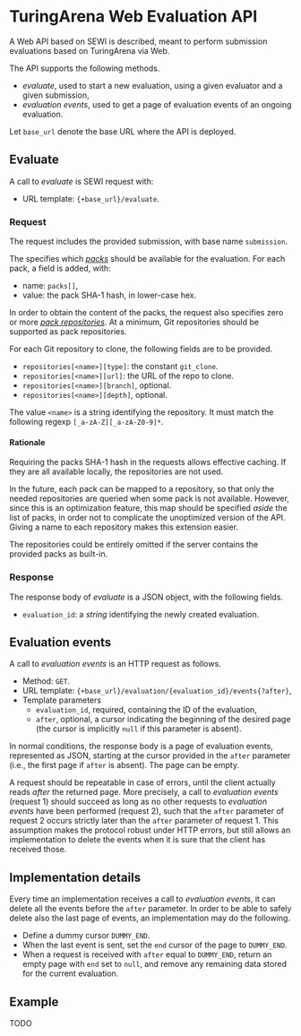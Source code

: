 # TuringArena Web Evaluation API

A Web API based on SEWI is described,
meant to perform submission evaluations based on TuringArena via Web.

The API supports the following methods.

- *evaluate*, used to start a new evaluation, using a given evaluator and a given submission,
- *evaluation events*, used to get a page of evaluation events of an ongoing evaluation.

Let `base_url` denote the base URL where the API is deployed.

## Evaluate

A call to *evaluate* is SEWI request with:

- URL template: `{+base_url}/evaluate`.

### Request

The request includes the provided submission, with base name `submission`.

The  specifies which [*packs*](../packs.md)
should be available for the evaluation.
For each pack,
a field is added, with:

- name: `packs[]`,
- value: the pack SHA-1 hash, in lower-case hex.

In order to obtain the content of the packs,
the request also specifies zero or more [*pack repositories*](../packs.md#pack-repositories).
At a minimum, Git repositories should be supported as pack repositories.

For each Git repository to clone, the following fields are to be provided.

- `repositories[<name>][type]`: the constant `git_clone`.
- `repositories[<name>][url]`: the URL of the repo to clone.
- `repositories[<name>][branch]`, optional.
- `repositories[<name>][depth]`, optional.

The value `<name>` is a string identifying the repository.
It must match the following regexp `[_a-zA-Z][_a-zA-Z0-9]*`.

#### Rationale

Requiring the packs SHA-1 hash in the requests allows effective caching.
If they are all available locally, the repositories are not used.

In the future, each pack can be mapped to a repository,
so that only the needed repositories are queried when some pack is not available.
However, since this is an optimization feature,
this map should be specified *aside* the list of packs,
in order not to complicate the unoptimized version of the API.
Giving a name to each repository makes this extension easier.

The repositories could be entirely omitted
if the server contains the provided packs as built-in. 

### Response

The response body of *evaluate* is a JSON object, with the following fields.

- `evaluation_id`: a *string* identifying the newly created evaluation.

## Evaluation events

A call to *evaluation events* is an HTTP request as follows.

- Method: `GET`.
- URL template: `{+base_url}/evaluation/{evaluation_id}/events{?after}`,
- Template parameters
    - `evaluation_id`, required, containing the ID of the evaluation,
    - `after`, optional,
    a cursor indicating the beginning of the desired page
    (the cursor is implicitly `null` if this parameter is absent).

In normal conditions, the response body is a page of evaluation events, represented as JSON,
starting at the cursor provided in the `after` parameter
(i.e., the first page if `after` is absent).
The page can be empty.

A request should be repeatable in case of errors,
until the client actually reads *after* the returned page.
More precisely, a call to *evaluation events* (request 1) should succeed as long as
no other requests to *evaluation events* have been performed (request 2),
such that the `after` parameter of request 2 occurs strictly later than the `after` parameter of request 1.
This assumption makes the protocol robust under HTTP errors,
but still allows an implementation to delete the events when it is sure that the client has received those.

## Implementation details

Every time an implementation receives a call to *evaluation events*,
it can delete all the events before the `after` parameter.
In order to be able to safely delete also the last page of events, an implementation may do the following.

- Define a dummy cursor `DUMMY_END`.
- When the last event is sent, set the `end` cursor of the page to `DUMMY_END`.
- When a request is received with `after` equal to `DUMMY_END`, return an empty page with `end` set to `null`,
and remove any remaining data stored for the current evaluation.

## Example

TODO